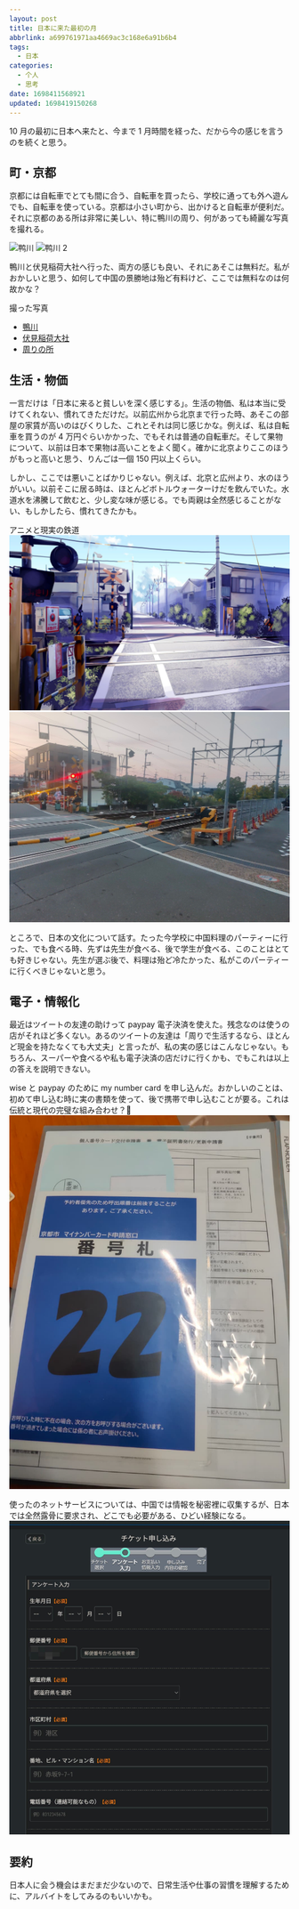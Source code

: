 ```yaml
---
layout: post
title: 日本に来た最初の月
abbrlink: a699761971aa4669ac3c168e6a91b6b4
tags:
  - 日本
categories:
  - 个人
  - 思考
date: 1698411568921
updated: 1698419150268
---
```


10 月の最初に日本へ来たと、今まで 1 月時間を経った、だから今の感じを言うのを続くと思う。

## 町・京都

京都には自転車でとても間に合う、自転車を買ったら、学校に通っても外へ遊んでも、自転車を使っている。京都は小さい町から、出かけると自転車が便利だ。それに京都のある所は非常に美しい、特に鴨川の周り、何があっても綺麗な写真を撮れる。

![鸭川](https://image-proxy.rxliuli.com/?url=https://lh3.googleusercontent.com/pw/ADCreHd0TUQAuArSC3ITA2SRGRwTT8JtNLgKIIM-fkY_c8UQjXjjdrrZmfgeBve9j-Q4kJ_JsKsmtYY_BipEwXWrgHt4LPZ7hofOureKukVIZmsmXD0fDhpKqJuDkVNlwOpM_AqnjmdFSFOn_syVZdL0ZVPe=w2566-h1924-s-no-gm)
![鸭川 2](https://image-proxy.rxliuli.com/?url=https://lh3.googleusercontent.com/pw/ADCreHfKg2pZwvi9NeHuy4hyLmRNtIr8fh8x3Jug-pxwX5UgR7NLAmvleDbtGzy-_EqWWUSIvaUljHjmAlS0v6bGcxtdhWdd92esznG4riwcm5t8YUK4bMdwmuXPkdXoGyvmEfwXCO-afH3alb59YEZcITGa=w2566-h1924-s-no-gm)

鴨川と伏見稲荷大社へ行った、両方の感じも良い、それにあそこは無料だ。私がおかしいと思う、如何して中国の景勝地は殆ど有料けど、ここでは無料なのは何故かな？

撮った写真

- [鴨川](https://photos.app.goo.gl/Ja13wq45g6mqWtBB7)
- [伏見稲荷大社](https://photos.app.goo.gl/zecyQfHvrh4dg4W88)
- [周りの所](https://photos.app.goo.gl/6NLajmpYU9Et6BQb6)

## 生活・物価

一言だけは「日本に来ると貧しいを深く感じする」。生活の物価、私は本当に受けてくれない、慣れてきただけだ。以前広州から北京まで行った時、あそこの部屋の家賃が高いのはびくりした、これとそれは同じ感じかな。例えば、私は自転車を買うのが 4 万円ぐらいかかった、でもそれは普通の自転車だ。そして果物について、以前は日本で果物は高いことをよく聞く。確かに北京よりここのほうがもっと高いと思う、りんごは一個 150 円以上くらい。

しかし、ここでは悪いことばかりじゃない。例えば、北京と広州より、水のほうがいい。以前そこに居る時は、ほとんどボトルウォーターけだを飲んでいた。水道水を沸騰して飲むと、少し変な味が感じる。でも両親は全然感じることがない、もしかしたら、慣れてきたかも。

アニメと現実の鉄道
![アニメの鉄道.jpg](/resources/4f9db13d902f49dca36cf233507e1bf3.jpg)
![現実の鉄道.jpg](/resources/a3bda1019d5a4323978b0d90e7ce38de.jpg)

ところで、日本の文化について話す。たった今学校に中国料理のパーティーに行った、でも食べる時、先ずは先生が食べる、後で学生が食べる、このことはとても好きじゃない。先生が選ぶ後で、料理は殆ど冷たかった、私がこのパーティーに行くべきじゃないと思う。

## 電子・情報化

最近はツイートの友達の助けって paypay 電子決済を使えた。残念なのは使うの店がそれほど多くない。あるのツイートの友達は「周りで生活するなら、ほとんど現金を持たなくても大丈夫」と言ったが、私の実の感じはこんなじゃない。もちろん、スーパーや食べるや私も電子決済の店だけに行くかも、でもこれは以上の答えを説明できない。

wise と paypay のために my number card を申し込んだ。おかしいのことは、初めて申し込む時に実の書類を使って、後で携帯で申し込むことが要る。これは伝統と現代の完璧な組み合わせ？🤣
![my number card を申し込む.jpg](/resources/5dda3479bb324d03b9b01b83a6570933.jpg)

使ったのネットサービスについては、中国では情報を秘密裡に収集するが、日本では全然露骨に要求され、どこでも必要がある、ひどい経験になる。
![yahoo.jpg](/resources/27a7b5dc50d34ce8b8766b805dfd9690.jpg)

## 要約

日本人に会う機会はまだまだ少ないので、日常生活や仕事の習慣を理解するために、アルバイトをしてみるのもいいかも。

